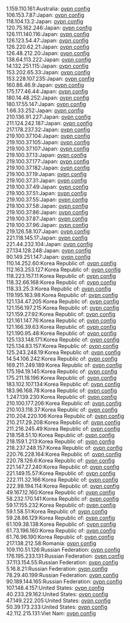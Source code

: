 1.159.110.161:Australia: [ovpn config](vpn/1_159_110_161.ovpn)  
106.153.7.87:Japan: [ovpn config](vpn/106_153_7_87.ovpn)  
118.104.13.2:Japan: [ovpn config](vpn/118_104_13_2.ovpn)  
120.75.162.246:Japan: [ovpn config](vpn/120_75_162_246.ovpn)  
126.111.140.116:Japan: [ovpn config](vpn/126_111_140_116.ovpn)  
126.123.54.47:Japan: [ovpn config](vpn/126_123_54_47.ovpn)  
126.220.62.21:Japan: [ovpn config](vpn/126_220_62_21.ovpn)  
126.48.212.20:Japan: [ovpn config](vpn/126_48_212_20.ovpn)  
138.64.113.222:Japan: [ovpn config](vpn/138_64_113_222.ovpn)  
14.132.251.115:Japan: [ovpn config](vpn/14_132_251_115.ovpn)  
153.202.65.33:Japan: [ovpn config](vpn/153_202_65_33.ovpn)  
153.228.107.235:Japan: [ovpn config](vpn/153_228_107_235.ovpn)  
160.86.46.9:Japan: [ovpn config](vpn/160_86_46_9.ovpn)  
175.177.46.44:Japan: [ovpn config](vpn/175_177_46_44.ovpn)  
180.14.48.252:Japan: [ovpn config](vpn/180_14_48_252.ovpn)  
180.17.55.147:Japan: [ovpn config](vpn/180_17_55_147.ovpn)  
1.66.33.252:Japan: [ovpn config](vpn/1_66_33_252.ovpn)  
210.136.91.227:Japan: [ovpn config](vpn/210_136_91_227.ovpn)  
211.124.242.187:Japan: [ovpn config](vpn/211_124_242_187.ovpn)  
217.178.237.32:Japan: [ovpn config](vpn/217_178_237_32.ovpn)  
219.100.37.104:Japan: [ovpn config](vpn/219_100_37_104.ovpn)  
219.100.37.105:Japan: [ovpn config](vpn/219_100_37_105.ovpn)  
219.100.37.107:Japan: [ovpn config](vpn/219_100_37_107.ovpn)  
219.100.37.13:Japan: [ovpn config](vpn/219_100_37_13.ovpn)  
219.100.37.177:Japan: [ovpn config](vpn/219_100_37_177.ovpn)  
219.100.37.182:Japan: [ovpn config](vpn/219_100_37_182.ovpn)  
219.100.37.19:Japan: [ovpn config](vpn/219_100_37_19.ovpn)  
219.100.37.31:Japan: [ovpn config](vpn/219_100_37_31.ovpn)  
219.100.37.49:Japan: [ovpn config](vpn/219_100_37_49.ovpn)  
219.100.37.51:Japan: [ovpn config](vpn/219_100_37_51.ovpn)  
219.100.37.55:Japan: [ovpn config](vpn/219_100_37_55.ovpn)  
219.100.37.58:Japan: [ovpn config](vpn/219_100_37_58.ovpn)  
219.100.37.86:Japan: [ovpn config](vpn/219_100_37_86.ovpn)  
219.100.37.87:Japan: [ovpn config](vpn/219_100_37_87.ovpn)  
219.100.37.96:Japan: [ovpn config](vpn/219_100_37_96.ovpn)  
219.126.58.107:Japan: [ovpn config](vpn/219_126_58_107.ovpn)  
221.118.145.17:Japan: [ovpn config](vpn/221_118_145_17.ovpn)  
221.44.232.104:Japan: [ovpn config](vpn/221_44_232_104.ovpn)  
27.134.128.248:Japan: [ovpn config](vpn/27_134_128_248.ovpn)  
90.149.251.147:Japan: [ovpn config](vpn/90_149_251_147.ovpn)  
110.14.252.60:Korea Republic of: [ovpn config](vpn/110_14_252_60.ovpn)  
112.163.253.127:Korea Republic of: [ovpn config](vpn/112_163_253_127.ovpn)  
118.223.157.11:Korea Republic of: [ovpn config](vpn/118_223_157_11.ovpn)  
118.32.66.168:Korea Republic of: [ovpn config](vpn/118_32_66_168.ovpn)  
118.33.25.3:Korea Republic of: [ovpn config](vpn/118_33_25_3.ovpn)  
119.195.163.98:Korea Republic of: [ovpn config](vpn/119_195_163_98.ovpn)  
121.134.47.205:Korea Republic of: [ovpn config](vpn/121_134_47_205.ovpn)  
121.156.197.215:Korea Republic of: [ovpn config](vpn/121_156_197_215.ovpn)  
121.159.27.92:Korea Republic of: [ovpn config](vpn/121_159_27_92.ovpn)  
121.161.147.76:Korea Republic of: [ovpn config](vpn/121_161_147_76.ovpn)  
121.166.39.63:Korea Republic of: [ovpn config](vpn/121_166_39_63.ovpn)  
121.190.95.48:Korea Republic of: [ovpn config](vpn/121_190_95_48.ovpn)  
125.133.148.171:Korea Republic of: [ovpn config](vpn/125_133_148_171.ovpn)  
125.134.83.157:Korea Republic of: [ovpn config](vpn/125_134_83_157.ovpn)  
125.243.248.19:Korea Republic of: [ovpn config](vpn/125_243_248_19.ovpn)  
14.54.106.242:Korea Republic of: [ovpn config](vpn/14_54_106_242.ovpn)  
169.211.249.189:Korea Republic of: [ovpn config](vpn/169_211_249_189.ovpn)  
175.194.19.145:Korea Republic of: [ovpn config](vpn/175_194_19_145.ovpn)  
175.211.18.196:Korea Republic of: [ovpn config](vpn/175_211_18_196.ovpn)  
183.102.107.134:Korea Republic of: [ovpn config](vpn/183_102_107_134.ovpn)  
183.96.168.78:Korea Republic of: [ovpn config](vpn/183_96_168_78.ovpn)  
1.247.139.230:Korea Republic of: [ovpn config](vpn/1_247_139_230.ovpn)  
210.100.177.206:Korea Republic of: [ovpn config](vpn/210_100_177_206.ovpn)  
210.103.118.37:Korea Republic of: [ovpn config](vpn/210_103_118_37.ovpn)  
210.204.220.106:Korea Republic of: [ovpn config](vpn/210_204_220_106.ovpn)  
210.217.29.208:Korea Republic of: [ovpn config](vpn/210_217_29_208.ovpn)  
211.216.245.49:Korea Republic of: [ovpn config](vpn/211_216_245_49.ovpn)  
218.158.51.10:Korea Republic of: [ovpn config](vpn/218_158_51_10.ovpn)  
218.159.1.213:Korea Republic of: [ovpn config](vpn/218_159_1_213.ovpn)  
218.237.248.157:Korea Republic of: [ovpn config](vpn/218_237_248_157.ovpn)  
220.76.228.164:Korea Republic of: [ovpn config](vpn/220_76_228_164.ovpn)  
220.78.126.6:Korea Republic of: [ovpn config](vpn/220_78_126_6.ovpn)  
221.147.27.240:Korea Republic of: [ovpn config](vpn/221_147_27_240.ovpn)  
221.149.15.57:Korea Republic of: [ovpn config](vpn/221_149_15_57.ovpn)  
222.111.32.166:Korea Republic of: [ovpn config](vpn/222_111_32_166.ovpn)  
222.98.194.114:Korea Republic of: [ovpn config](vpn/222_98_194_114.ovpn)  
49.167.12.160:Korea Republic of: [ovpn config](vpn/49_167_12_160.ovpn)  
58.232.170.141:Korea Republic of: [ovpn config](vpn/58_232_170_141.ovpn)  
59.17.155.232:Korea Republic of: [ovpn config](vpn/59_17_155_232.ovpn)  
59.1.58.51:Korea Republic of: [ovpn config](vpn/59_1_58_51.ovpn)  
59.28.86.129:Korea Republic of: [ovpn config](vpn/59_28_86_129.ovpn)  
61.109.38.138:Korea Republic of: [ovpn config](vpn/61_109_38_138.ovpn)  
61.73.196.160:Korea Republic of: [ovpn config](vpn/61_73_196_160.ovpn)  
61.76.96.190:Korea Republic of: [ovpn config](vpn/61_76_96_190.ovpn)  
217.138.212.58:Romania: [ovpn config](vpn/217_138_212_58.ovpn)  
109.110.51.126:Russian Federation: [ovpn config](vpn/109_110_51_126.ovpn)  
176.195.233.131:Russian Federation: [ovpn config](vpn/176_195_233_131.ovpn)  
37.113.154.55:Russian Federation: [ovpn config](vpn/37_113_154_55.ovpn)  
5.16.8.21:Russian Federation: [ovpn config](vpn/5_16_8_21.ovpn)  
78.29.40.199:Russian Federation: [ovpn config](vpn/78_29_40_199.ovpn)  
90.189.144.165:Russian Federation: [ovpn config](vpn/90_189_144_165.ovpn)  
107.148.4.157:United States: [ovpn config](vpn/107_148_4_157.ovpn)  
40.233.29.162:United States: [ovpn config](vpn/40_233_29_162.ovpn)  
47.149.222.205:United States: [ovpn config](vpn/47_149_222_205.ovpn)  
50.39.173.233:United States: [ovpn config](vpn/50_39_173_233.ovpn)  
42.112.215.131:Viet Nam: [ovpn config](vpn/42_112_215_131.ovpn)  
